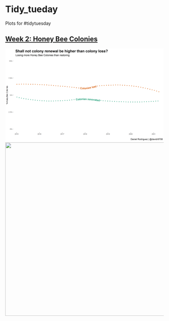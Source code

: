 # Tidy_tueday
Plots for #tidytuesday

## [Week 2: Honey Bee Colonies](https://twitter.com/davidr9708/status/1481513685839495173)
![](Week_2/summer_winter_colony_losses.png)
<image src = "Week_2/summer_winter_colony_losses.png" width = 1000 height = 550>
